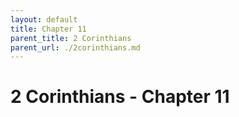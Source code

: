 ```yaml
---
layout: default
title: Chapter 11
parent_title: 2 Corinthians
parent_url: ./2corinthians.md
---
```


# 2 Corinthians - Chapter 11
